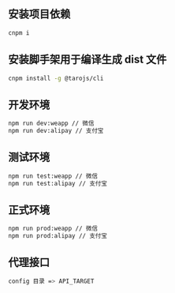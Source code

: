 ## 安装项目依赖
```bash
cnpm i
```

## 安装脚手架用于编译生成 dist 文件
```bash
cnpm install -g @tarojs/cli
```

## 开发环境
```bash
npm run dev:weapp // 微信
npm run dev:alipay // 支付宝
```

## 测试环境
```bash
npm run test:weapp // 微信
npm run test:alipay // 支付宝
```

## 正式环境
```bash
npm run prod:weapp // 微信
npm run prod:alipay // 支付宝
```

## 代理接口
```bash
config 目录 => API_TARGET
```
